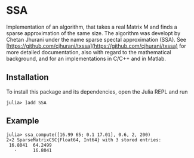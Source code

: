 # SSA
Implementation of an algorithm, that takes a real Matrix M and finds a sparse approximation of the same size. The algorithm was developt by Chetan Jhurani under the name sparse spectal approximation (SSA). See [https://github.com/cjhurani/txssa](https://github.com/cjhurani/txssa) for more detailed documentation, also with regard to the mathematical background, and for an implementations in C/C++ and in Matlab.

## Installation
To install this package and its dependencies, open the Julia REPL and run 
```julia-repl
julia> ]add SSA
```

## Example

```jldoctest
julia> ssa_compute([16.99 65; 0.1 17.01], 0.6, 2, 200)
2×2 SparseMatrixCSC{Float64, Int64} with 3 stored entries:
 16.8041  64.2499
   ⋅      16.8041
```